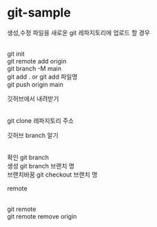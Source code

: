 # git-sample 
<p>생성,수정 파일을 새로운 git 레파지토리에 업로드 할 경우</p>
<br>git init
<br>git remote add origin
<br>git branch -M main
<br>git add . or git add 파일명
<br>git push origin main

<p>깃허브에서 내려받기</p>
<br>git clone 레파지토리 주소

<p>깃허브 branch 알기</p>
<br>확인 git branch
<br>생성 git branch 브랜치 명
<br>브랜치바꿈 git checkout 브랜치 명

<p>remote</p>
<br>git remote
<br>git remote remove origin
